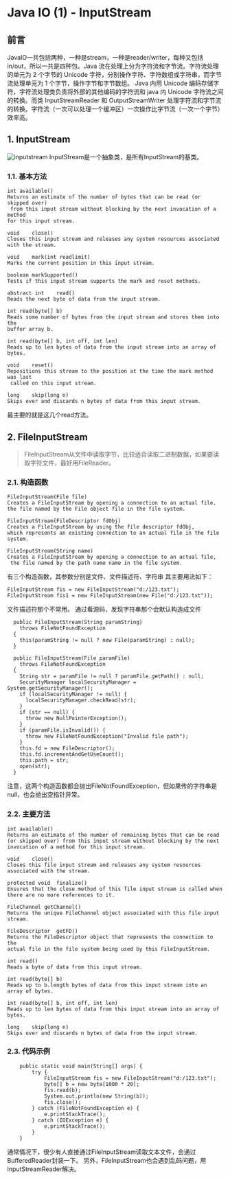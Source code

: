 # Java IO (1) - InputStream
## 前言
JavaIO一共包括两种，一种是stream，一种是reader/writer，每种又包括in/out，所以一共是四种包。Java 流在处理上分为字符流和字节流。字符流处理的单元为 2 个字节的 Unicode 字符，分别操作字符、字符数组或字符串，而字节流处理单元为 1 个字节，操作字节和字节数组。
Java 内用 Unicode 编码存储字符，字符流处理类负责将外部的其他编码的字符流和 java 内 Unicode 字符流之间的转换。而类 InputStreamReader 和 OutputStreamWriter 处理字符流和字节流的转换。字符流（一次可以处理一个缓冲区）一次操作比字节流（一次一个字节）效率高。


## 1. InputStream
![inputstream](http://images.cnblogs.com/cnblogs_com/wardensky/645143/o_inputstream.png)
InputStream是一个抽象类，是所有InputStream的基类。
### 1.1. 基本方法
```
int	available()
Returns an estimate of the number of bytes that can be read (or skipped over)
 from this input stream without blocking by the next invocation of a method
for this input stream.

void	close()
Closes this input stream and releases any system resources associated with the stream.

void	mark(int readlimit)
Marks the current position in this input stream.

boolean	markSupported()
Tests if this input stream supports the mark and reset methods.

abstract int	read()
Reads the next byte of data from the input stream.

int	read(byte[] b)
Reads some number of bytes from the input stream and stores them into the
buffer array b.

int	read(byte[] b, int off, int len)
Reads up to len bytes of data from the input stream into an array of bytes.

void	reset()
Repositions this stream to the position at the time the mark method was last
 called on this input stream.

long	skip(long n)
Skips over and discards n bytes of data from this input stream.
```
最主要的就是这几个read方法。
## 2. FileInputStream
>FileInputStream从文件中读取字节，比较适合读取二进制数据，如果要读取字符文件，最好用FileReader。

### 2.1. 构造函数
```
FileInputStream(File file)
Creates a FileInputStream by opening a connection to an actual file,
the file named by the File object file in the file system.

FileInputStream(FileDescriptor fdObj)
Creates a FileInputStream by using the file descriptor fdObj,
which represents an existing connection to an actual file in the file system.

FileInputStream(String name)
Creates a FileInputStream by opening a connection to an actual file,
 the file named by the path name name in the file system.
```
有三个构造函数，其参数分别是文件、文件描述符、字符串
其主要用法如下：
```
FileInputStream fis = new FileInputStream("d:/123.txt");
FileInputStream fis1 = new FileInputStream(new File("d:/123.txt"));
```
文件描述符那个不常用。
通过看源码，发现字符串那个会默认构造成文件
```
  public FileInputStream(String paramString)
    throws FileNotFoundException
  {
    this(paramString != null ? new File(paramString) : null);
  }

  public FileInputStream(File paramFile)
    throws FileNotFoundException
  {
    String str = paramFile != null ? paramFile.getPath() : null;
    SecurityManager localSecurityManager = System.getSecurityManager();
    if (localSecurityManager != null) {
      localSecurityManager.checkRead(str);
    }
    if (str == null) {
      throw new NullPointerException();
    }
    if (paramFile.isInvalid()) {
      throw new FileNotFoundException("Invalid file path");
    }
    this.fd = new FileDescriptor();
    this.fd.incrementAndGetUseCount();
    this.path = str;
    open(str);
  }
```
注意，这两个构造函数都会抛出FileNotFoundException，但如果传的字符串是null，也会抛出空指针异常。
### 2.2. 主要方法
```
int	available()
Returns an estimate of the number of remaining bytes that can be read
(or skipped over) from this input stream without blocking by the next
invocation of a method for this input stream.

void	close()
Closes this file input stream and releases any system resources
associated with the stream.

protected void	finalize()
Ensures that the close method of this file input stream is called when
there are no more references to it.

FileChannel	getChannel()
Returns the unique FileChannel object associated with this file input stream.

FileDescriptor	getFD()
Returns the FileDescriptor object that represents the connection to the
actual file in the file system being used by this FileInputStream.

int	read()
Reads a byte of data from this input stream.

int	read(byte[] b)
Reads up to b.length bytes of data from this input stream into an array of bytes.

int	read(byte[] b, int off, int len)
Reads up to len bytes of data from this input stream into an array of bytes.

long	skip(long n)
Skips over and discards n bytes of data from the input stream.
```
### 2.3. 代码示例
```
	public static void main(String[] args) {
		try {
			FileInputStream fis = new FileInputStream("d:/123.txt");
			byte[] b = new byte[1000 * 20];
			fis.read(b);
			System.out.println(new String(b));
			fis.close();
		} catch (FileNotFoundException e) {
			e.printStackTrace();
		} catch (IOException e) {
			e.printStackTrace();
		}
	}
```
通常情况下，很少有人直接通过FileInputStream读取文本文件，会通过BufferedReader封装一下。
另外，FileInputStream也会遇到乱码问题，用InputStreamReader解决。
